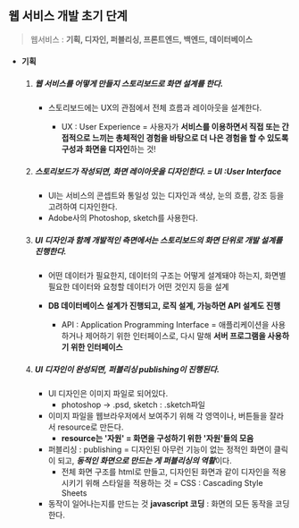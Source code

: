 ## 웹 서비스 개발 초기 단계

> 웹서비스 : **기획, 디자인, 퍼블리싱, 프론트엔드, 백엔드, 데이터베이스**

* #### 기획

  1. ##### 웹 서비스를 어떻게 만들지 **스토리보드로 화면 설계를 한다.**

     * 스토리보드에는 UX의 관점에서 전체 흐름과 레이아웃을 설계한다.

       * UX : User Experience = 사용자가 **서비스를 이용하면서 직접 또는 간접적으로 느끼는 총체적인 경험을 바탕으로 더 나은 경험을 할 수 있도록 구성과 화면을 디자인**하는 것!

       

  2. ##### 스토리보드가 작성되면, 화면 레이아웃을 디자인한다. = UI :User Interface

     * UI는 서비스의 콘셉트와 통일성 있는 디자인과 색상, 눈의 흐름, 강조 등을 고려하여 디자인한다.
     * Adobe사의 Photoshop, sketch를 사용한다.

     

  3. ##### UI 디자인과 함께 개발적인 측면에서는 스토리보드의 화면 단위로 개발 설계를 진행한다.

     * 어떤 데이터가 필요한지, 데이터의 구조는 어떻게 설계돼야 하는지, 화면별 필요한 데이터와 요청할 데이터가 어떤 것인지 등을 설계

     * **DB 데이터베이스 설계가 진행되고, 로직 설계, 가능하면 API 설계도 진행**

       * API : Application Programming Interface = 애플리케이션을 사용하거나 제어하기 위한 인터페이스로, 다시 말해 **서버 프로그램을 사용하기 위한 인터페이스**

       

  4. ##### UI 디자인이 완성되면, 퍼블리싱 publishing이 진행된다.

     * UI 디자인은 이미지 파일로 되어있다.
       * photoshop -> .psd, sketch : .sketch파일
     * 이미지 파일을 웹브라우저에서 보여주기 위해 각 영역이나, 버튼들을 잘라서 resource로 만든다.
       * **resource는 '자원' = 화면을 구성하기 위한 '자원'들의 모음**
     * 퍼블리싱 : publishing = 디자인된 아무런 기능이 없는 정적인 화면이 클릭이 되고, ***동적인 화면으로 만드는 게 퍼블리싱의 역활***이다.
       * 전체 화면 구조를 html로 만들고, 디자인된 화면과 같이 디자인을 적용시키기 위해 스타일을 적용하는 것 = CSS : Cascading Style Sheets
     * 동작이 일어나는지를 만드는 것 **javascript 코딩** : 화면의 모든 동작을 코딩한다.